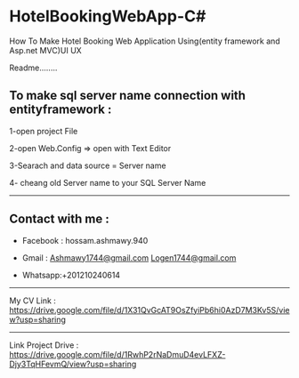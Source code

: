 # HotelBookingWebApp-C#
How To Make Hotel Booking  Web Application Using(entity framework and Asp.net MVC)UI UX

Readme........

To make sql server name connection with entityframework :
---------------------------------------------------------
1-open project File

2-open Web.Config  => open with Text Editor

3-Searach <connectionStrings> and data source = Server name 

4- cheang old Server name to your SQL Server Name
_____________________________________________________________________________________________
Contact with me :
-----------------
   * Facebook : hossam.ashmawy.940

   * Gmail : Ashmawy1744@gmail.com
           Logen1744@gmail.com

   * Whatsapp:+201210240614
________________________________________________________________________________________________
My CV Link :  
https://drive.google.com/file/d/1X31QvGcAT9OsZfyiPb6hi0AzD7M3Kv5S/view?usp=sharing
________________________________________________________________________________________________
Link Project Drive :
https://drive.google.com/file/d/1RwhP2rNaDmuD4evLFXZ-Djy3TqHFevmQ/view?usp=sharing
